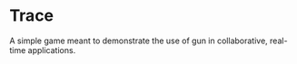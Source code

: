 # Trace

A simple game meant to demonstrate the use of gun in collaborative, real-time applications.
